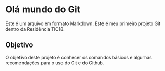 # Olá mundo do Git

Este é um arquivo em formato Markdown. Este é meu primeiro projeto Git dentro da Residência TIC18.

## Objetivo

O objetivo deste projeto é conhecer os comandos básicos e algumas recomendações para o uso do Git e do Github.

